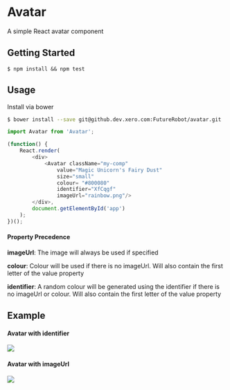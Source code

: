 Avatar
===========

A simple React avatar component 

## Getting Started ##

```
$ npm install && npm test
```

## Usage ##

Install via bower
```bash
$ bower install --save git@github.dev.xero.com:FutureRobot/avatar.git
```

```js
import Avatar from 'Avatar';

(function() {
	React.render(
		<div>
			<Avatar className="my-comp"
				value="Magic Unicorn's Fairy Dust"
				size="small"
				colour= "#800080"
				identifier="XfCqgf"
				imageUrl="rainbow.png"/>
		</div>, 
		document.getElementById('app')
	);
})();
```

#### Property Precedence ####
**imageUrl**: The image will always be used if specified

**colour**: Colour will be used if there is no imageUrl. Will also contain the first letter of the value property

**identifier**: A random colour will be generated using the identifier if there is no imageUrl or colour.  Will also contain the first letter of the value property

## Example ##

#### Avatar with identifier ####
![](example/avatar_identifier.png)

#### Avatar with imageUrl ####
![](example/avatar_imageUrl.png)

